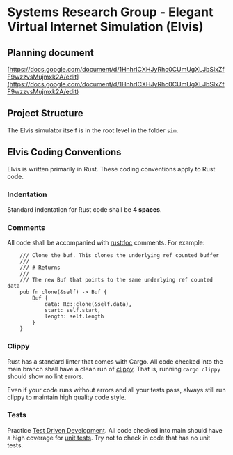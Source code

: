 # Systems Research Group - Elegant Virtual Internet Simulation (Elvis)

## Planning document

[https://docs.google.com/document/d/1HnhrICXHJyRhc0CUmUgXLJbSlxZfF9wzzvsMujmxk2A/edit](https://docs.google.com/document/d/1HnhrICXHJyRhc0CUmUgXLJbSlxZfF9wzzvsMujmxk2A/edit)

## Project Structure
The Elvis simulator itself is in the root level in the folder `sim`.

## Elvis Coding Conventions
Elvis is written primarily in Rust. These coding conventions apply to Rust code.

### Indentation
Standard indentation for Rust code shall be **4 spaces**.

### Comments
All code shall be accompanied with [rustdoc](https://doc.rust-lang.org/rustdoc/what-is-rustdoc.html)
comments. For example:
```
    /// Clone the buf. This clones the underlying ref counted buffer
    ///
    /// # Returns
    ///
    /// The new Buf that points to the same underlying ref counted data
    pub fn clone(&self) -> Buf {
        Buf {
            data: Rc::clone(&self.data),
            start: self.start,
            length: self.length
        }
    }
```

### Clippy
Rust has a standard linter that comes with Cargo. All code checked into the main branch
shall have a clean run of [clippy](https://github.com/rust-lang/rust-clippy).
That is, running `cargo clippy` should show no lint errors.

Even if your code runs without errors and all your tests pass, always still run clippy to
maintain high quality code style.

### Tests
Practice [Test Driven Development](https://en.wikipedia.org/wiki/Test-driven_development). 
All code checked into main should have a high coverage
for [unit tests](https://en.wikipedia.org/wiki/Unit_testing). Try not to check in code
that has no unit tests.
